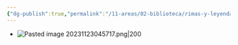 ```yaml
---
{"dg-publish":true,"permalink":"/11-areas/02-biblioteca/rimas-y-leyendas/","noteIcon":""}
---
```


- ![Pasted image 20231123045717.png|200](/img/user/10%20Entrada%20%F0%9F%9B%92/%F0%9F%92%BE%20Adjuntos/Pasted%20image%2020231123045717.png)
